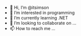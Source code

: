 - 👋 Hi, I’m @itsimson
- 👀 I’m interested in programming
- 🌱 I’m currently learning .NET 
- 💞️ I’m looking to collaborate on ...
- 📫 How to reach me ...

<!---
itsimson/itsimson is a ✨ special ✨ repository because its `README.md` (this file) appears on your GitHub profile.
You can click the Preview link to take a look at your changes.
--->
